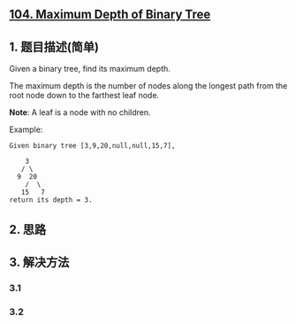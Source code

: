 ## [104. Maximum Depth of Binary Tree](https://leetcode-cn.com/problems/maximum-depth-of-binary-tree/)

## 1. 题目描述(简单)

Given a binary tree, find its maximum depth.

The maximum depth is the number of nodes along the longest path from the root node down to the farthest leaf node.

**Note**: A leaf is a node with no children.

Example:
```
Given binary tree [3,9,20,null,null,15,7],

    3
   / \
  9  20
    /  \
   15   7
return its depth = 3.
```


## 2. 思路

## 3. 解决方法

### 3.1



### 3.2

